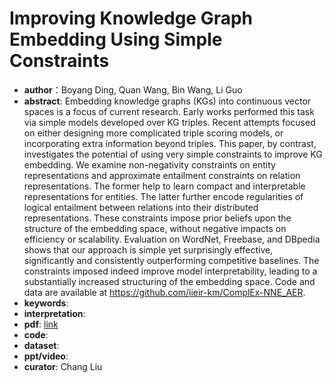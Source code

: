 # Improving Knowledge Graph Embedding Using Simple Constraints

* **author**：Boyang Ding, Quan Wang, Bin Wang, Li Guo
* **abstract**: Embedding knowledge graphs (KGs) into continuous vector spaces is a focus of current research. Early works performed this task via simple models developed over KG triples. Recent attempts focused on either designing more complicated triple scoring models, or incorporating extra information beyond triples. This paper, by contrast, investigates the potential of using very simple constraints to improve KG embedding. We examine non-negativity constraints on entity representations and approximate entailment constraints on relation representations. The former help to learn compact and interpretable representations for entities. The latter further encode regularities of logical entailment between relations into their distributed representations. These constraints impose prior beliefs upon the structure of the embedding space, without negative impacts on efficiency or scalability. Evaluation on WordNet, Freebase, and DBpedia shows that our approach is simple yet surprisingly effective, significantly and consistently outperforming competitive baselines. The constraints imposed indeed improve model interpretability, leading to a substantially increased structuring of the embedding space. Code and data are available at https://github.com/iieir-km/ComplEx-NNE_AER.
* **keywords**: 
* **interpretation**: 
* **pdf**:  [link](https://www.aclweb.org/anthology/P18-1011.pdf)
* **code**: 
* **dataset**:
* **ppt/video**: 
* **curator**: Chang Liu

